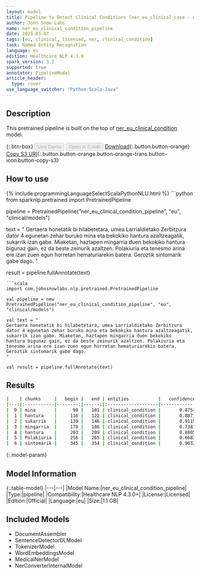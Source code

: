 ```yaml
---
layout: model
title: Pipeline to Detect Clinical Conditions (ner_eu_clinical_case - eu)
author: John Snow Labs
name: ner_eu_clinical_condition_pipeline
date: 2023-03-07
tags: [eu, clinical, licensed, ner, clinical_condition]
task: Named Entity Recognition
language: eu
edition: Healthcare NLP 4.3.0
spark_version: 3.2
supported: true
annotator: PipelineModel
article_header:
  type: cover
use_language_switcher: "Python-Scala-Java"
---
```


## Description

This pretrained pipeline is built on the top of [ner_eu_clinical_condition](https://nlp.johnsnowlabs.com/2023/02/06/ner_eu_clinical_condition_eu.html) model.

{:.btn-box}
<button class="button button-orange" disabled>Live Demo</button>
<button class="button button-orange" disabled>Open in Colab</button>
[Download](https://s3.amazonaws.com/auxdata.johnsnowlabs.com/clinical/models/ner_eu_clinical_condition_pipeline_eu_4.3.0_3.2_1678213509285.zip){:.button.button-orange}
[Copy S3 URI](s3://auxdata.johnsnowlabs.com/clinical/models/ner_eu_clinical_condition_pipeline_eu_4.3.0_3.2_1678213509285.zip){:.button.button-orange.button-orange-trans.button-icon.button-copy-s3}

## How to use



<div class="tabs-box" markdown="1">
{% include programmingLanguageSelectScalaPythonNLU.html %}
```python
from sparknlp.pretrained import PretrainedPipeline

pipeline = PretrainedPipeline("ner_eu_clinical_condition_pipeline", "eu", "clinical/models")

text = "
Gertaera honetatik bi hilabetetara, umea Larrialdietako Zerbitzura dator 4 egunetan zehar buruko mina eta bekokiko hantura azaltzeagatik, sukarrik izan gabe. Miaketan, haztapen mingarria duen bekokiko  hantura bigunaz gain, ez da beste zeinurik azaltzen. Polakiuria eta tenesmo arina ere izan zuen egun horretan hematuriarekin batera. Geroztik sintomarik gabe dago.
"

result = pipeline.fullAnnotate(text)
```
```scala
import com.johnsnowlabs.nlp.pretrained.PretrainedPipeline

val pipeline = new PretrainedPipeline("ner_eu_clinical_condition_pipeline", "eu", "clinical/models")

val text = "
Gertaera honetatik bi hilabetetara, umea Larrialdietako Zerbitzura dator 4 egunetan zehar buruko mina eta bekokiko hantura azaltzeagatik, sukarrik izan gabe. Miaketan, haztapen mingarria duen bekokiko  hantura bigunaz gain, ez da beste zeinurik azaltzen. Polakiuria eta tenesmo arina ere izan zuen egun horretan hematuriarekin batera. Geroztik sintomarik gabe dago.
"

val result = pipeline.fullAnnotate(text)
```
</div>

## Results

```bash
|    | chunks     |   begin |   end | entities           |   confidence |
|---:|:-----------|--------:|------:|:-------------------|-------------:|
|  0 | mina       |      98 |   101 | clinical_condition |       0.8754 |
|  1 | hantura    |     116 |   122 | clinical_condition |       0.8877 |
|  2 | sukarrik   |     139 |   146 | clinical_condition |       0.9119 |
|  3 | mingarria  |     178 |   186 | clinical_condition |       0.7381 |
|  4 | hantura    |     203 |   209 | clinical_condition |       0.8805 |
|  5 | Polakiuria |     256 |   265 | clinical_condition |       0.6683 |
|  6 | sintomarik |     345 |   354 | clinical_condition |       0.9632 |
```

{:.model-param}
## Model Information

{:.table-model}
|---|---|
|Model Name:|ner_eu_clinical_condition_pipeline|
|Type:|pipeline|
|Compatibility:|Healthcare NLP 4.3.0+|
|License:|Licensed|
|Edition:|Official|
|Language:|eu|
|Size:|1.1 GB|

## Included Models

- DocumentAssembler
- SentenceDetectorDLModel
- TokenizerModel
- WordEmbeddingsModel
- MedicalNerModel
- NerConverterInternalModel